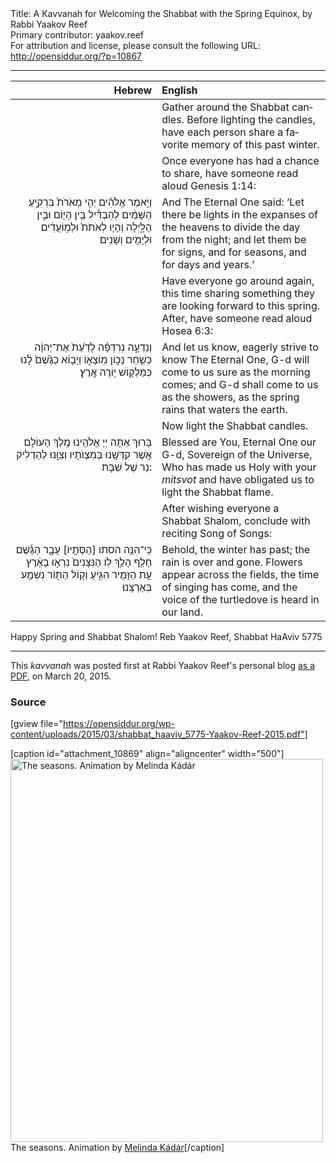 <html>
<head></head>
<body>
Title: A Kavvanah for Welcoming the Shabbat with the Spring Equinox, by Rabbi Yaakov Reef<br />
Primary contributor: yaakov.reef<br />
For attribution and license, please consult the following URL: <a href="http://opensiddur.org/?p=10867">http://opensiddur.org/?p=10867</a>
<p />
<hr />

<table style="margin-left: auto;margin-right: auto;" class="draggable">
<thead><tr><th id="x" style="text-align: right;">Hebrew</th><th style="text-align: left;">English</th></tr></thead>
<tbody>
<tr>
<td style="vertical-align:top;" width="46%">
<div class="liturgy" lang="he">

</span></div></td>
 
<td style="vertical-align:top;" width="53%"><div class="english" lang="en">
<span class="instruction">Gather around the Shabbat candles. 
Before lighting the candles, 
have each person share a favorite memory of this past winter.</span>
</div></td></tr>


<tr><td style="vertical-align:top;" width="46%">
<div class="liturgy" lang="he" style="text-align: right;">

</span></div></td>
 
<td style="vertical-align:top;" width="53%"><div class="english" lang="en">
<span class="instruction">Once everyone has had a chance to share, 
have someone read aloud Genesis 1:14:</span>
</div></td></tr>


<tr><td style="vertical-align:top;" width="46%">
<div class="liturgy" lang="he" style="text-align: right;">
וַיֹּ֣אמֶר אֱלֹהִ֗ים 
יְהִ֤י מְאֹרֹת֙ בִּרְקִ֣יעַ הַשָּׁמַ֔יִם 
לְהַבְדִּ֕יל בֵּ֥ין הַיּ֖וֹם וּבֵ֣ין הַלָּ֑יְלָה 
וְהָי֤וּ לְאֹתֹת֙ 
וּלְמ֣וֹעֲדִ֔ים 
וּלְיָמִ֖ים 
וְשָׁנִֽים׃
</span></div>
</td>
 
<td style="vertical-align:top;" width="53%">
<div class="english" lang="en">
And The Eternal One said: 
‘Let there be lights in the expanses of the heavens 
to divide the day from the night; 
and let them be for signs, 
and for seasons, 
and for days 
and years.’
</div></td></tr>


<tr><td style="vertical-align:top;" width="46%">
<div class="liturgy" lang="he" style="text-align: right;">

</span></div></td>
 
<td style="vertical-align:top;" width="53%"><div class="english" lang="en">
<span class="instruction">Have everyone go around again, 
this time sharing something they are looking forward to this spring. 
After, have someone read aloud Hosea 6:3:</span>
</div></td></tr>


<tr><td style="vertical-align:top;" width="46%">
<div class="liturgy" lang="he" style="text-align: right;">
וְנֵדְעָ֣ה נִרְדְּפָ֗ה לָדַ֙עַת֙ אֶת־יְהוָ֔ה 
כְּשַׁ֖חַר נָכ֣וֹן מֽוֹצָא֑וֹ 
וְיָב֤וֹא כַגֶּ֙שֶׁם֙ לָ֔נוּ 
כְּמַלְק֖וֹשׁ י֥וֹרֶה אָֽרֶץ׃
</span></div>
</td>
 
<td style="vertical-align:top;" width="53%">
<div class="english" lang="en">
And let us know, eagerly strive to know The Eternal One, 
G-d will come to us sure as the morning comes; 
and G-d shall come to us as the showers, 
as the spring rains that waters the earth.
</div></td></tr>


<tr><td style="vertical-align:top;" width="46%">
<div class="liturgy" lang="he" style="text-align: right;">

</span></div></td>
 
<td style="vertical-align:top;" width="53%"><div class="english" lang="en">
<span class="instruction">Now light the Shabbat candles.</span>
</div></td></tr>


<tr><td style="vertical-align:top;" width="46%">
<div class="liturgy" lang="he" style="text-align: right;">
בָּרוּךְ אַתָּה 
יְיָ אֱלֹהֵֽינוּ 
מֶֽלֶךְ הָעוֹלָם  
אֲשֶׁר קִדְּשָֽׁנוּ בְּמִצְוֺתָיו 
וְצִוָּֽנוּ לְהַדְלִיק  נֵר שֶׁל שַׁבָּת:
</span></div>
</td>
 
<td style="vertical-align:top;" width="53%">
<div class="english" lang="en">
Blessed are You, 
Eternal One our G-d, 
Sovereign of the Universe, 
Who has made us Holy with your <em>mitsvot</em> 
and have obligated us to light the Shabbat flame.
</div></td></tr>


<tr><td style="vertical-align:top;" width="46%">
<div class="liturgy" lang="he" style="text-align: right;">

</span></div></td>
 
<td style="vertical-align:top;" width="53%"><div class="english" lang="en">
<span class="instruction">After wishing everyone a Shabbat Shalom, 
conclude with reciting Song of Songs:</span>
</div></td></tr>


<tr><td style="vertical-align:top;" width="46%">
<div class="liturgy" lang="he" style="text-align: right;">
כִּֽי־הִנֵּ֥ה הסתו [הַסְּתָ֖יו] עָבָ֑ר 
הַגֶּ֕שֶׁם חָלַ֖ף הָלַ֥ךְ לֽוֹ׃ 
הַנִּצָּנִים֙ נִרְא֣וּ בָאָ֔רֶץ 
עֵ֥ת הַזָּמִ֖יר הִגִּ֑יעַ 
וְק֥וֹל הַתּ֖וֹר נִשְׁמַ֥ע בְּאַרְצֵֽנוּ׃
</span></div>
</td>
 
<td style="vertical-align:top;" width="53%">
<div class="english" lang="en">
Behold, the winter has past; 
the rain is over and gone. 
Flowers appear across the fields, 
the time of singing has come, 
and the voice of the turtledove is heard in our land.
</div>
</td></tr>
</tbody></table>

Happy Spring and Shabbat Shalom!
Reb Yaakov Reef, Shabbat HaAviv 5775

<hr />

This <em>kavvanah</em> was posted first at Rabbi Yaakov Reef's personal blog <a href="https://trekonthetrail.files.wordpress.com/2015/03/shabbat_haaviv_5775.pdf">as a PDF</a>, on March 20, 2015.

<h3>Source</h3>

[gview file="https://opensiddur.org/wp-content/uploads/2015/03/shabbat_haaviv_5775-Yaakov-Reef-2015.pdf"]

[caption id="attachment_10869" align="aligncenter" width="500"]<a href="https://opensiddur.org/wp-content/uploads/2015/03/tumblr_ncl2v2wnF21rvbta5o4_500.gif"><img src="https://opensiddur.org/wp-content/uploads/2015/03/tumblr_ncl2v2wnF21rvbta5o4_500.gif" alt="The seasons. Animation by Melinda Kádár" width="500" height="613" class="size-full wp-image-10869" /></a> The seasons. Animation by <a href="http://web.archive.org/web/20170207182259/http://kdrmlnd.tumblr.com/post/98587610085/its-all-a-happenin">Melinda Kádár</a>[/caption]

</body>
</html>